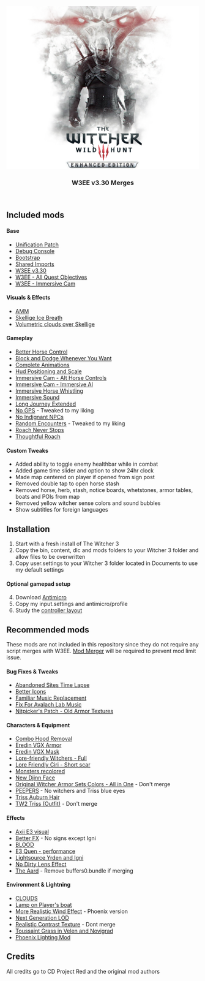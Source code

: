 <p align="center">
  <img src="./.github/banner.png" />

  <h3 align="center">
    W3EE v3.30 Merges
  </h3>
</p>

<br>

## Included mods

#### Base
- [Unification Patch](https://www.nexusmods.com/witcher3/mods/2134/?)
- [Debug Console](https://www.nexusmods.com/witcher3/mods/1555/?)
- [Bootstrap](https://www.nexusmods.com/witcher3/mods/2109/?)
- [Shared Imports](https://www.nexusmods.com/witcher3/mods/2110/?)
- [W3EE v3.30](https://www.nexusmods.com/witcher3/mods/2521/?)
- [W3EE - All Quest Objectives](https://www.nexusmods.com/witcher3/mods/2521/?)
- [W3EE - Immersive Cam](https://www.nexusmods.com/witcher3/mods/2521/?)

#### Visuals & Effects
- [AMM](https://www.nexusmods.com/witcher3/mods/780?)
- [Skellige Ice Breath](https://www.nexusmods.com/witcher3/mods/1257/?)
- [Volumetric clouds over Skellige](https://www.nexusmods.com/witcher3/mods/1302/?)

#### Gameplay
- [Better Horse Control](https://www.nexusmods.com/witcher3/mods/2000?)
- [Block and Dodge Whenever You Want](https://www.nexusmods.com/witcher3/mods/1080/?)
- [Complete Animations](https://www.nexusmods.com/witcher3/mods/2632/?)
- [Hud Positioning and Scale](https://www.nexusmods.com/witcher3/mods/861?)
- [Immersive Cam - Alt Horse Controls](https://www.nexusmods.com/witcher3/mods/689/?)
- [Immersive Cam - Immersive AI](https://www.nexusmods.com/witcher3/mods/689/?)
- [Immersive Horse Whistling](https://www.nexusmods.com/witcher3/mods/2651/?)
- [Immersive Sound](https://www.nexusmods.com/witcher3/mods/1921/?)
- [Long Journey Extended](https://www.nexusmods.com/witcher3/mods/1630/?)
- [No GPS](https://www.nexusmods.com/witcher3/mods/1562/?) - Tweaked to my liking
- [No Indignant NPCs](https://www.nexusmods.com/witcher3/mods/3190/?)
- [Random Encounters](https://www.nexusmods.com/witcher3/mods/785/?) - Tweaked to my liking
- [Roach Never Stops](https://www.nexusmods.com/witcher3/mods/2288/?)
- [Thoughtful Roach](https://www.nexusmods.com/witcher3/mods/1586/?)

#### Custom Tweaks
- Added ability to toggle enemy healthbar while in combat
- Added game time slider and option to show 24hr clock
- Made map centered on player if opened from sign post
- Removed double tap to open horse stash
- Removed horse, herb, stash, notice boards, whetstones, armor tables, boats and POIs from map
- Removed yellow witcher sense colors and sound bubbles
- Show subtitles for foreign languages

## Installation
1. Start with a fresh install of The Witcher 3
2. Copy the bin, content, dlc and mods folders to your Witcher 3 folder and allow files to be overwritten
3. Copy user.settings to your Witcher 3 folder located in Documents to use my default settings

#### Optional gamepad setup
4. Download [Antimicro](https://github.com/AntiMicro/antimicro)
5. Copy my input.settings and antimicro/profile
6. Study the [controller layout](https://github.com/tmentink/w3ee-merges/blob/master/CONTROLLER.md)

## Recommended mods
These mods are not included in this repository since they do not require any script merges with W3EE. [Mod Merger](https://www.nexusmods.com/witcher3/mods/1931/?) will be required to prevent mod limit issue.

#### Bug Fixes & Tweaks
- [Abandoned Sites Time Lapse](https://www.nexusmods.com/witcher3/mods/2635/?)
- [Better Icons](https://www.nexusmods.com/witcher3/mods/1701/?)
- [Familiar Music Replacement](https://www.nexusmods.com/witcher3/mods/1922?)
- [Fix For Avalach Lab Music](https://www.nexusmods.com/witcher3/mods/2165/?)
- [Nitpicker's Patch - Old Armor Textures](https://www.nexusmods.com/witcher3/mods/2117/?)

#### Characters & Equipment
- [Combo Hood Removal](https://www.nexusmods.com/witcher3/mods/2514?)
- [Eredin VGX Armor](https://www.nexusmods.com/witcher3/mods/1319/?)
- [Eredin VGX Mask](https://www.nexusmods.com/witcher3/mods/2077/?)
- [Lore-friendly Witchers - Full](https://www.nexusmods.com/witcher3/mods/390/?)
- [Lore Friendly Ciri - Short scar](https://www.nexusmods.com/witcher3/mods/685/?)
- [Monsters recolored](https://www.nexusmods.com/witcher3/mods/2487?)
- [New Djinn Face](https://www.nexusmods.com/witcher3/mods/554/?)
- [Original Witcher Armor Sets Colors - All in One](https://www.nexusmods.com/witcher3/mods/1536/?) - Don't merge
- [PEEPERS](https://www.nexusmods.com/witcher3/mods/1974?) - No witchers and Triss blue eyes
- [Triss Auburn Hair](https://www.nexusmods.com/witcher3/mods/688?)
- [TW2 Triss (Outfit)](https://www.nexusmods.com/witcher3/mods/2223/?) - Don't merge

#### Effects
- [Axii E3 visual](https://www.nexusmods.com/witcher3/mods/594/?)
- [Better FX](https://www.nexusmods.com/witcher3/mods/2425?) - No signs except Igni
- [BLOOD](https://www.nexusmods.com/witcher3/mods/900?)
- [E3 Quen - performance](https://www.nexusmods.com/witcher3/mods/2366/?)
- [Lightsource Yrden and Igni](https://www.nexusmods.com/witcher3/mods/2853?)
- [No Dirty Lens Effect](https://www.nexusmods.com/witcher3/mods/347/?)
- [The Aard](https://www.nexusmods.com/witcher3/mods/2346/?) - Remove buffers0.bundle if merging

#### Environment & Lightning
- [CLOUDS](https://www.nexusmods.com/witcher3/mods/2169?)
- [Lamp on Player's boat](https://www.nexusmods.com/witcher3/mods/2770/?)
- [More Realistic Wind Effect](https://www.nexusmods.com/witcher3/mods/1853?) - Phoenix version
- [Next Generation LOD](https://www.nexusmods.com/witcher3/mods/3193/?)
- [Realistic Contrast Texture](https://www.nexusmods.com/witcher3/mods/1505/?) - Dont merge
- [Toussaint Grass in Velen and Novigrad](https://www.nexusmods.com/witcher3/mods/1836/?)
- [Phoenix Lighting Mod](https://www.nexusmods.com/witcher3/mods/3170/?)

## Credits
All credits go to CD Project Red and the original mod authors

